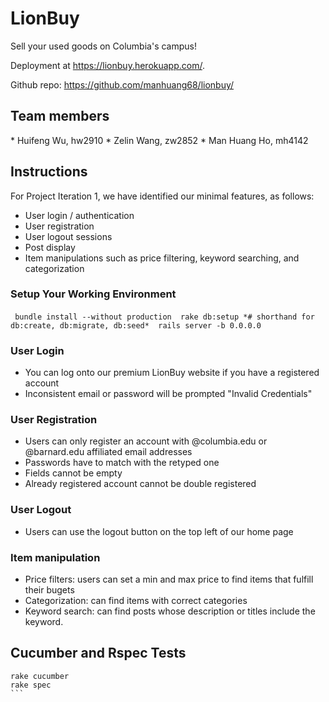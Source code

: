 # LionBuy

Sell your used goods on Columbia's campus! 

Deployment at https://lionbuy.herokuapp.com/.

Github repo: https://github.com/manhuang68/lionbuy/

## Team members 

\* Huifeng Wu, hw2910
\* Zelin Wang, zw2852
\* Man Huang Ho, mh4142

## Instructions

For Project Iteration 1, we have identified our minimal features, as follows:

- User login / authentication
- User registration
- User logout sessions
- Post display
- Item manipulations such as price filtering, keyword searching, and categorization

### Setup Your Working Environment

​```
bundle install --without production 
rake db:setup *# shorthand for db:create, db:migrate, db:seed* 
rails server -b 0.0.0.0
​```

### User Login

- You can log onto our premium LionBuy website if you have a registered account
- Inconsistent email or password will be prompted "Invalid Credentials" 

### User Registration

- Users can only register an account with @columbia.edu or @barnard.edu affiliated email addresses
- Passwords have to match with the retyped one 
- Fields cannot be empty
- Already registered account cannot be double registered

### User Logout

- Users can use the logout button on the top left of our home page

### Item manipulation

- Price filters: users can set a min and max price to find items that fulfill their bugets
- Categorization: can find items with correct categories
- Keyword search: can find posts whose description or titles include the keyword.

## Cucumber and  Rspec Tests

```
rake cucumber
rake spec
​```

